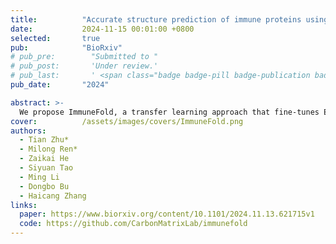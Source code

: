 ```yaml
---
title:          "Accurate structure prediction of immune proteins using parameter-efficient transfer learning"
date:           2024-11-15 00:01:00 +0800
selected:       true
pub:            "BioRxiv"
# pub_pre:        "Submitted to "
# pub_post:       'Under review.'
# pub_last:       ' <span class="badge badge-pill badge-publication badge-success">Spotlight</span>'
pub_date:       "2024"

abstract: >-
  We propose ImmuneFold, a transfer learning approach that fine-tunes ESMFold specifically for immune proteins. We leverage low-rank adaption (LoRA), a parameter-efficient fine-tuning technique that requires considerably less memory and substantially fewer parameters. Evaluations on various immune proteins, including T-cell receptors, antibodies, and nanobodies, demonstrate that ImmuneFold outperforms existing methods in prediction accuracy. Furthermore, we apply ImmuneFold to develop a zero-shot protocol for TCR-epitope binding prediction. Unlike previous supervised methods suffering from severe overfitting due to limited experimental binding data, our approach first predicts TCR-epitope structure using ImmuneFold and then directly estimates the binding affinity by calculating Rosseta energy.
cover:          /assets/images/covers/ImmuneFold.png
authors:
  - Tian Zhu*
  - Milong Ren*
  - Zaikai He
  - Siyuan Tao
  - Ming Li
  - Dongbo Bu
  - Haicang Zhang
links:
  paper: https://www.biorxiv.org/content/10.1101/2024.11.13.621715v1
  code: https://github.com/CarbonMatrixLab/immunefold
---
```

